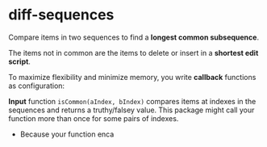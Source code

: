 # diff-sequences

Compare items in two sequences to find a **longest common subsequence**.

The items not in common are the items to delete or insert in a **shortest edit script**.

To maximize flexibility and minimize memory, you write **callback** functions as configuration:

**Input** function `isCommon(aIndex, bIndex)` compares items at indexes in the sequences and returns a truthy/falsey value. This package might call your function more than once for some pairs of indexes.

- Because your function enca